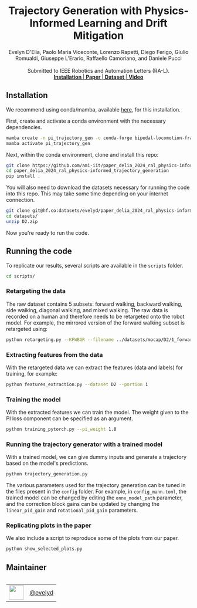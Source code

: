 <h1 align="center">
Trajectory Generation with Physics-Informed Learning and Drift Mitigation
</h1>

<div align="center">
Evelyn D'Elia, Paolo Maria Viceconte, Lorenzo Rapetti, Diego Ferigo, Giulio Romualdi, Giuseppe L'Erario, Raffaello Camoriano, and Daniele Pucci
</div>

<br>


<div align="center">
    Submitted to IEEE Robotics and Automation Letters (RA-L).
</div>

<div align="center">
    <a href="#installation"> <b> Installation </b> | </a> <a href="https://huggingface.co/datasets/evelyd/paper_delia_2024_ral_physics-informed_trajectory_generation_dataset"> <b> Paper </b>  | </a> <a href="https://huggingface.co/datasets/evelyd/paper_delia_2024_ral_physics-informed_trajectory_generation_dataset"> <b> Dataset </b>  | </a> <a href="https://huggingface.co/datasets/evelyd/paper_delia_2024_ral_physics-informed_trajectory_generation_dataset"> <b> Video </b>  </a>
</div>


## Installation

We recommend using conda/mamba, available [here](https://github.com/conda-forge/miniforge), for this installation.

First, create and activate a conda environment with the necessary dependencies.
```bash
mamba create -n pi_trajectory_gen -c conda-forge bipedal-locomotion-framework jaxsim pytorch tensorboard adam-robotics urdf-parser-py h5py
mamba activate pi_trajectory_gen
```

Next, within the conda environment, clone and install this repo:
```bash
git clone https://github.com/ami-iit/paper_delia_2024_ral_physics-informed_trajectory_generation.git
cd paper_delia_2024_ral_physics-informed_trajectory_generation
pip install .
```

You will also need to download the datasets necessary for running the code into this repo. This may take some time depending on your internet connection.
```bash
git clone git@hf.co:datasets/evelyd/paper_delia_2024_ral_physics-informed_trajectory_generation_dataset datasets/
cd datasets/
unzip D2.zip
```

Now you're ready to run the code.

## Running the code
To replicate our results, several scripts are available in the `scripts` folder.
```bash
cd scripts/
```

### Retargeting the data
The raw dataset contains 5 subsets: forward walking, backward walking, side walking, diagonal walking, and mixed walking.
The raw data is recorded on a human and therefore needs to be retargeted onto the robot model. For example, the mirrored version of the forward walking subset is retargeted using:
```bash
python retargeting.py --KFWBGR --filename ../datasets/mocap/D2/1_forward_normal_step/data.log
```

### Extracting features from the data
With the retargeted data we can extract the features (data and labels) for training, for example:
```bash
python features_extraction.py --dataset D2 --portion 1
```

### Training the model
With the extracted features we can train the model. The weight given to the PI loss component can be specified as an argument.
```bash
python training_pytorch.py --pi_weight 1.0
```

### Running the trajectory generator with a trained model
With a trained model, we can give dummy inputs and generate a trajectory based on the model's predictions.
```bash
python trajectory_generation.py
```
The various parameters used for the trajectory generation can be tuned in the files present in the `config` folder. For example, in `config_mann.toml`, the trained model can be changed by editing the `onnx_model_path` parameter, and the correction block gains can be updated by changing the `linear_pid_gain` and `rotational_pid_gain` parameters.

### Replicating plots in the paper
We also include a script to reproduce some of the plots from our paper.
```bash
python show_selected_plots.py
```

## Maintainer

<table align="left">
    <tr>
        <td><a href="https://github.com/evelyd"><img src="https://github.com/evelyd.png" width="40"></a></td>
        <td><a href="https://github.com/evelyd"> @evelyd</a></td>
    </tr>
</table>
